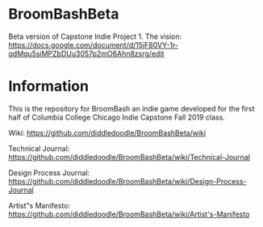 # BroomBashBeta
Beta version of Capstone Indie Project 1.
The vision: https://docs.google.com/document/d/15jF80VY-1r-qdMqu5siMPZbDUu3057p2mO6Ahn8zsrg/edit

# Information
This is the repository for BroomBash an indie game developed for the first half of Columbia College Chicago Indie Capstone Fall 2019 class.

Wiki: https://github.com/diddledoodle/BroomBashBeta/wiki

Technical Journal: https://github.com/diddledoodle/BroomBashBeta/wiki/Technical-Journal

Design Process Journal: https://github.com/diddledoodle/BroomBashBeta/wiki/Design-Process-Journal

Artist"s Manifesto: https://github.com/diddledoodle/BroomBashBeta/wiki/Artist's-Manifesto

